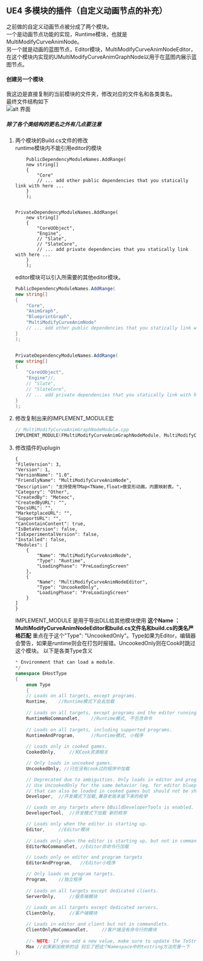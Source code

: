 ## UE4 多模块的插件（自定义动画节点的补充）
之前做的自定义动画节点被分成了两个模块。  
一个是动画节点功能的实现，Runtime模块，也就是MultiModifyCurveAnimNode。  
另一个就是动画的蓝图节点，Editor模块，MultiModifyCurveAnimNodeEditor，在这个模块内实现的UMultiModifyCurveAnimGraphNode以用于在蓝图内展示蓝图节点。
  
#### 创建另一个模块
我这边是直接复制的当前模块的文件夹，修改对应的文件名和各类类名。  
最终文件结构如下  
![alt 界面](https://1093390492.github.io/Image/MultModuleInPlugin/0.png)

##### 除了各个类结构的更名之外有几点要注意

1. 两个模块的Build.cs文件的修改  
	runtime模块内不能引用editor的模块
	```C##
		PublicDependencyModuleNames.AddRange(
		new string[]
		{
			"Core"
			// ... add other public dependencies that you statically link with here ...
		}
		);
		
	
	PrivateDependencyModuleNames.AddRange(
		new string[]
		{
			"CoreUObject",
			"Engine",
			// "Slate",
			// "SlateCore",
			// ... add private dependencies that you statically link with here ...	
		}
		);
	```
	editor模块可以引入所需要的其他editor模块。
	```C#
	PublicDependencyModuleNames.AddRange(
	new string[]
	{
		"Core",
		"AnimGraph",
		"BlueprintGraph",
		"MultiModifyCurveAnimNode"
		// ... add other public dependencies that you statically link with here ...
	}
	);
	

	PrivateDependencyModuleNames.AddRange(
	new string[]
	{
		"CoreUObject",
		"Engine"//,
		// "Slate",
		// "SlateCore",
		// ... add private dependencies that you statically link with here ...	
	}
	);
	```
2.  修改复制出来的IMPLEMENT_MODULE宏
	```C++
	// MultiModifyCurveAnimGraphNodeModule.cpp
	IMPLEMENT_MODULE(FMultiModifyCurveAnimGraphNodeModule, MultiModifyCurveAnimNodeEditor)
	```

3. 修改插件的uplugin
	```
	{
	"FileVersion": 3,
	"Version": 1,
	"VersionName": "1.0",
	"FriendlyName": "MultiModifyCurveAnimNode",
	"Description": "支持使用TMap<TName,float>做变形动画，内置映射表。",
	"Category": "Other",
	"CreatedBy": "Meteoc",
	"CreatedByURL": "",
	"DocsURL": "",
	"MarketplaceURL": "",
	"SupportURL": "",
	"CanContainContent": true,
	"IsBetaVersion": false,
	"IsExperimentalVersion": false,
	"Installed": false,
	"Modules": [
		{
			"Name": "MultiModifyCurveAnimNode",
			"Type": "Runtime",
			"LoadingPhase": "PreLoadingScreen"
		},
		{
			"Name": "MultiModifyCurveAnimNodeEditor",
			"Type": "UncookedOnly",
			"LoadingPhase": "PreLoadingScreen"
		}
	]
	}
	```
	IMPLEMENT_MODULE 是用于导出DLL给其他模块使用
	**这个Name ： MultiModifyCurveAnimNodeEditor和build.cs文件名和build.cs的类名严格匹配**
	重点在于这个"Type": "UncookedOnly"。Type如果为Editor，编辑器会警告，如果是runtime则会在打包时报错。UncookedOnly则在Cook时跳过这个模块。
	以下是各类Type含义  
	```C#
	* Environment that can load a module.
	*/
	namespace EHostType
	{
		enum Type
		{
		// Loads on all targets, except programs.
		Runtime,	//Runtime模式下会去加载
		
		// Loads on all targets, except programs and the editor running commandlets.
		RuntimeNoCommandlet,	//Runtime模式, 不包含命令
		
		// Loads on all targets, including supported programs.
		RuntimeAndProgram,		//Runtime模式, 小程序
		
		// Loads only in cooked games.
		CookedOnly,		//和Cook资源相关

		// Only loads in uncooked games.
		UncookedOnly, //只在没有cook过的程序中加载

		// Deprecated due to ambiguities. Only loads in editor and program targets, but loads in any editor mode (eg. -game, -server).
		// Use UncookedOnly for the same behavior (eg. for editor blueprint nodes needed in uncooked games), or DeveloperTool for modules
		// that can also be loaded in cooked games but should not be shipped (eg. debugging utilities).
		Developer,	//开发模式下加载,兼容老版本留下来的枚举

		// Loads on any targets where bBuildDeveloperTools is enabled.
		DeveloperTool,	//开发模式下加载 新的枚举

		// Loads only when the editor is starting up.
		Editor,		//Editor模块
		
		// Loads only when the editor is starting up, but not in commandlet mode.
		EditorNoCommandlet,	//Editor非命令行加载

		// Loads only on editor and program targets
		EditorAndProgram,	//Editor小程序

		// Only loads on program targets.
		Program,	//独立程序
		
		// Loads on all targets except dedicated clients.
		ServerOnly,		//服务端模块
		
		// Loads on all targets except dedicated servers.
		ClientOnly,		//客户端模块

		// Loads in editor and client but not in commandlets.
		ClientOnlyNoCommandlet,		//客户端没有命令行的模块
		
		//~ NOTE: If you add a new value, make sure to update the ToString() method below!
		Max	//如果新加枚举的话 别忘了把这个Namespace中的tostring方法完善一下
	};

	```